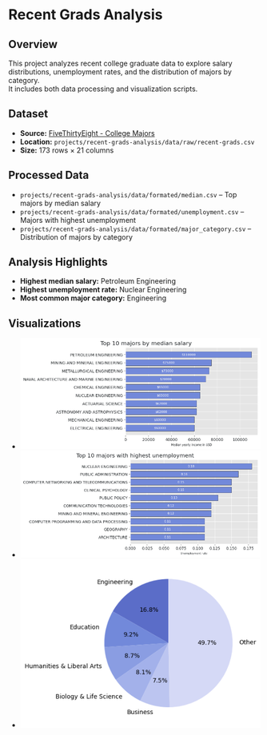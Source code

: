 # Recent Grads Analysis

## Overview
This project analyzes recent college graduate data to explore salary distributions, unemployment rates, and the distribution of majors by category.  
It includes both data processing and visualization scripts.

## Dataset
- **Source:** [FiveThirtyEight - College Majors](https://github.com/fivethirtyeight/data/tree/master/college-majors)
- **Location:** `projects/recent-grads-analysis/data/raw/recent-grads.csv`
- **Size:** 173 rows × 21 columns

## Processed Data
- `projects/recent-grads-analysis/data/formated/median.csv` – Top majors by median salary  
- `projects/recent-grads-analysis/data/formated/unemployment.csv` – Majors with highest unemployment  
- `projects/recent-grads-analysis/data/formated/major_category.csv` – Distribution of majors by category  

## Analysis Highlights
- **Highest median salary:** Petroleum Engineering  
- **Highest unemployment rate:** Nuclear Engineering  
- **Most common major category:** Engineering

## Visualizations
- ![Top 10 majors by salary](projects/recent-grads-analysis/plots/top_ten_majoors_by_salary.png)  
- ![Top 10 majors by unemployment](projects/recent-grads-analysis/plots/top_ten_majors_by_unemployment.png)  
- ![Majors by category](projects/recent-grads-analysis/plots/majors_by_category.png)
